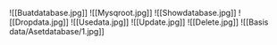 ![[Buatdatabase.jpg]]
![[Mysqroot.jpg]]
![[Showdatabase.jpg]]
![[Dropdata.jpg]]
![[Usedata.jpg]]
![[Update.jpg]]
![[Delete.jpg]]
![[Basis data/Asetdatabase/1.jpg]]